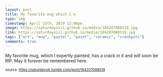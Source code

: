 ```yaml
---
layout: post
title: My favorite mug which I e
type: img
timestamp: April 15th, 2019 12:00pm
image: https://saturdayxiii.github.io/media/184207088519.jpg
link: https://saturdayxiii.github.io/media/184207088519.jpg
tags: ["art", "mug", "pastel", "paint", "ceramic", "crankpots"]
comments: true
---
```


My favorite mug, which I expertly painted, has a crack in it and will soon be RIP.
May it forever be remembered here.
 
  
<small>source: https://saturdayxiii.tumblr.com/post/184207088519</small>